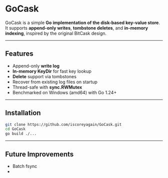 # GoCask
GoCask is a simple **Go implementation of the disk-based key-value store**.  
It supports **append-only writes**, **tombstone deletes**, and **in-memory indexing**, inspired by the original BitCask design.

---

## Features

- Append-only **write log**
- **In-memory KeyDir** for fast key lookup
- **Delete** support via tombstones
- Recover from existing log files on startup
- Thread-safe with **sync.RWMutex**
- Benchmarked on Windows (amd64) with Go 1.24+

---

## Installation

```bash
git clone https://github.com/iscoreyagain/GoCask.git
cd GoCask
go build ./...
```

---

## Future Improvements
 - Batch fsync
 - 
